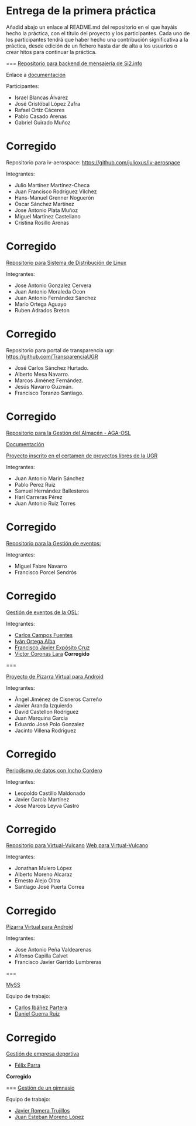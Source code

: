 # Entrega de la primera práctica

Añadid abajo un enlace al README.md del repositorio en el que hayáis hecho la práctica, con el título del proyecto y los participantes. Cada uno de los participantes tendrá que haber hecho una contribución significativa a la práctica, desde edición de un fichero hasta dar de alta a los usuarios o crear hitos para continuar la práctica.


===
[Repositorio para backend de mensajería de Si2.info](https://github.com/iblancasa/BackendSI2-IV)

Enlace a [documentación](https://github.com/iblancasa/BackendSI2-IV/blob/master/Documentaci%C3%B3n/Documentaci%C3%B3n.md)

Participantes:
+ Israel Blancas Álvarez
+ José Cristóbal López Zafra
+ Rafael Ortiz Cáceres
+ Pablo Casado Arenas
+ Gabriel Guirado Muñoz

**Corregido**
===

Repositorio para iv-aerospace: https://github.com/julioxus/iv-aerospace

Integrantes:

* Julio Martínez Martínez-Checa
* Juan Francisco Rodríguez Vílchez
* Hans-Manuel Grenner Noguerón
* Óscar Sánchez Martínez
* Jose Antonio Plata Muñoz
* Miguel Martínez Castellano
* Cristina Rosillo Arenas

**Corregido**
===  

[Repositorio para Sistema de Distribución de Linux](https://github.com/freeLinuxDistroDeployed)

Integrantes:

* Jose Antonio Gonzalez Cervera
* Juan Antonio Moraleda Ocon 
* Juan Antonio Fernández Sánchez 
* Mario Ortega Aguayo
* Ruben Adrados Breton

**Corregido** 
===

Repositorio para portal de transparencia ugr: https://github.com/TransparenciaUGR
+ José Carlos Sánchez Hurtado. <br />
+ Alberto Mesa Navarro. <br />
+ Marcos Jiménez Fernández. <br />
+ Jesús Navarro Guzmán. <br />
+ Francisco Toranzo Santiago. <br />

**Corregido** 
===

[Repositorio para la Gestión del Almacén - AGA-OSL](https://github.com/Samu92/AGA-OSL)

[Documentación](https://github.com/Samu92/AGA-OSL/blob/master/Documentaci%C3%B3n%20proyecto%20de%20gesti%C3%B3n%20automatizada%20de%20almac%C3%A9n%20de%20reciclaje.md)

[Proyecto inscrito en el certamen de proyectos libres de la UGR](http://osl.ugr.es/bases-de-los-premios-a-proyectos-libres-de-la-ugr/)

Integrantes:
+ Juan Antonio Marín Sánchez
+ Pablo Perez Ruiz
+ Samuel Hernández Ballesteros
+ Harí Carreras Pérez
+ Juan Antonio Ruiz Torres


**Corregido**
===

[Repositorio para la Gestión de eventos:](https://github.com/miguelfabre/Proyecto)

Integrantes:
+ Miguel Fabre Navarro
+ Francisco Porcel Sendrós

**Corregido**
===
[Gestión de eventos de la OSL:](https://github.com/OSL-Students-Developers/gestor-de-eventos)

Integrantes:
+ [Carlos Campos Fuentes](http://github.com/ccamposfuentes)
+ [Iván Ortega Alba](http://github.com/ivanortegaalba)
+ [Francisco Javier Expósito Cruz](http://github.com/franexposito)
+ [Victor Coronas Lara](http://github.com/VictorCoronas)
**Corregido**

===

[Proyecto de Pizarra Virtual para Android](https://github.com/IV-2014/VirtualBoard.git)


Integrantes:

+ Ángel Jiménez de Cisneros Carreño
+ Javier Aranda Izquierdo
+ David Castellon Rodriguez
+ Juan Marquina Garcia
+ Eduardo José Polo Gonzalez
+ Jacinto Villena Rodriguez

**Corregido**
===
[Periodismo de datos con Incho Cordero](https://github.com/javiergama8/Proyecto)

Integrantes:

+ Leopoldo Castillo Maldonado
+ Javier García Martínez
+ Jose Marcos Leyva Castro

**Corregido**
===

[Repositorio para Virtual-Vulcano](https://github.com/ernestoalejo/virtual-vulcano)
[Web para Virtual-Vulcano](http://ernestoalejo.github.io/virtual-vulcano/)

Integrantes:

+ Jonathan Mulero López
+ Alberto Moreno Alcaraz
+ Ernesto Alejo Oltra
+ Santiago José Puerta Correa

**Corregido**
===

[Pizarra Virtual para Android](https://github.com/JosePV/VirtualBoard)


Integrantes:

+ Jose Antonio Peña Valdearenas
+ Alfonso Capilla Calvet
+ Francisco Javier Garrido Lumbreras

===

[MySS](https://github.com/Xripa/MySS)

Equipo de trabajo:

* [Carlos Ibáñez Partera](https://github.com/Xripa)
* [Daniel Guerra Ruiz](https://github.com/danigrz)

**Corregido**
===

[Gestión de empresa deportiva](https://github.com/felixparra/ProyectoIV) 
+ [Félix Parra](https://github.com/felixparra)

**Corregido**

===
[Gestión de un gimnasio](https://github.com/Jarotru/Proyecto)

Equipo de trabajo:
+ [Javier Romera Trujillos](https://github.com/Jarotru)
+ [Juan Esteban Moreno López](https://github.com/juaneml)
